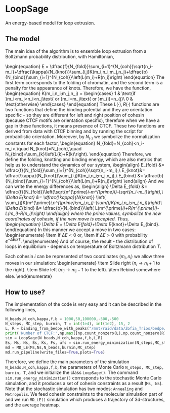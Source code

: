 # LoopSage
An energy-based model for loop extrusion.

## The model

The main idea of the algorithm is to ensemble loop extrusion from a Boltzmann probability distribution, with Hamiltonian,


\begin{equation}
    E = \dfrac{f}{N_{fold}}\sum_{i=1}^{N_{coh}}\sqrt{n_i-m_i}+\dfrac{\kappa}{N_{knot}}\sum_{i,j}K(m_i,n_i;m_j,n_j)+\dfrac{b}{N_{bind}}\sum_{i=1}^{N_{coh}}\left(L(m_i)+R(n_i)\right)
\end{equation}
The first term corresponds to the folding of chromatin, and the second term is a penalty for the appearance of knots. Therefore, we have the function,
\begin{equation}
    K(m_i,n_i;m_j,n_j) = \begin{cases}
1 & \text{if }m_i<m_j<n_i<n_j\text{ or }m_i=m_j\text{ or }m_{i}=n_{j}\\
0 & \text{otherwise}
\end{cases}
\end{equation}
These $L(\cdot), R(\cdot)$ functions are two functions that define the binding potential and they are orientation specific - so they are different for left and right position of cohesin (because CTCF motifs are orientation specific), therefore when we have a gap in these functions, it means presence of CTCF. These two functions are derived from data with CTCF binning and by running the script for probabilistic orientation. Moreover, by $N_{(\cdot)}$ we symbolize the normalization constants for each factor,
\begin{equation}
    N_{fold}=N_{coh}<n_i-m_i>,\quad N_{knot}=N_{coh},\quad N_{bind}=\sum_{k}\left(L(k)+R(k)\right).
\end{equation}
Therefore, we define the folding, knotting and binding energy, which are also metrics that help us to understand the dynamics of our system,
\begin{align}
    E_{fold} &= \dfrac{f}{N_{fold}}\sum_{i=1}^{N_{coh}}\sqrt{n_i-m_i},\\ E_{knot}&= \dfrac{\kappa}{N_{knot}}\sum_{i,j}K(m_i,n_i;m_j,n_j),\\ E_{bind} &= \dfrac{b}{N_{bind}}\sum_{i=1}^{N_{coh}}\left(L(m_i)+R(n_i)\right)
\end{align}
And we can write the energy differences as,
\begin{align}
     \Delta E_{fold} &= \dfrac{f}{N_{fold}}\left(\sqrt{n^{\prime}_i-m^{\prime}_i}-\sqrt{n_i-m_i}\right),\\
     \Delta E_{knot} &= \dfrac{\kappa}{N_{knot}} \left( \sum_{j}K(m^{\prime}_i,n^{\prime}_i;m_j,n_j)-\sum_{j}K(m_i,n_i;m_j,n_j)\right)\\
     \Delta E_{bind} &= \dfrac{b}{N_{bind}}\left( L(m^{\prime}_i)+R(n^{\prime}_i)-L(m_i)-R(n_i)\right)
\end{align}
where the prime values, symbolize the new coordinates of cohesin, if the new move is accepted. Thus,
\begin{equation}
    \Delta E = \Delta E_{fold}+\Delta E_{knot}+\Delta E_{bind}.
\end{equation}
In this manner we accept a move in two cases:
\begin{enumerate}
    \item If $\Delta E<0$ or,
    \item if $\Delta E>0$ with probability $e^{-\Delta E/kT}$.
\end{enumerate}
And of course, the result - the distribution of loops in equilibrium -  depends on temperature of Boltzmann distribution $T$.

Each cohesin $i$ can be represented of two coordinates $(m_{i},n_{i})$ we allow three moves in our simulation:
\begin{enumerate}
    \item Slide right ($n_i\rightarrow n_i+1$ to the right).
    \item Slide left ($m_i\rightarrow m_i-1$ to the left).
    \item Rebind somewhere else.
\end{enumerate}

## How to use?

The implementation of the code is very easy and it can be described in the following lines,

```python
N_beads,N_coh,kappa,f,b = 1000,50,100000,-500,-500
N_steps, MC_step, burnin, T = int(1e4), int(1e2), 15, 2
L, R = binding_from_bedpe_with_peaks("/mnt/raid/data/Zofia_Trios/bedpe/hg00731_CTCF_pulled_2.bedpe",N_beads,[212520553-50000,213377421+50000],'chr2',False)
print('Number of CTCF:',np.max([np.count_nonzero(L),np.count_nonzero(R)]))
sim = LoopSage(N_beads,N_coh,kappa,f,b,L,R)
Es, Ms, Ns, Bs, Ks, Fs, ufs = sim.run_energy_minimization(N_steps,MC_step,burnin,T,mode='Annealing',viz=True,vid=True)
md = MD_LE(Ms,Ns,N_beads,burnin,MC_step)
md.run_pipeline(write_files=True,plots=True)
```

Therefore, we define the main parameters of the simulation `N_beads,N_coh,kappa,f,b`, the parameters of Monte Carlo `N_steps, MC_step, burnin, T`, and we initialize the class `LoopSage()`. The command `sim.run_energy_minimization()` corresponds to the stochastic Monte Carlo simulation, and it produces a set of cohesin constraints as a result (`Ms, Ns`). Note that the stochastic simulation has two modes: `Annealing` and `Metropolis`. We feed cohesin constraints to the molecular simulation part of and we run `MD_LE()` simulation which produces a trajectory of 3d-structures, and the average heatmap.
